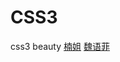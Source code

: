 # CSS3
css3 beauty
[楠姐](https://micheljorden94.github.io/CSS3/楠姐.html)
[魏语菲](https://micheljorden94.github.io/CSS3/魏语菲.html)

